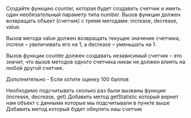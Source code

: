 Создайте функцию counter, которая будет создавать счетчик и иметь один необязательный параметр типа number. Вызов функции должен возвращать объект (счетчик) с тремя методами: increase, decrease, value.

Вызов метода value должен возвращать текущее значение счетчика, increse – увеличивать его на 1, а decrease – уменьшать на 1.

Вызов функции counter должен создавать независимый счетчик – это значит, что вызов методов одного счетчика никак не должен влиять на любой другой счетчик.

Дополнительно - Если хотите оценку 100 баллов

Необходимо подсчитывать сколько раз были вызваны функции (increase, decrease, get)
Добавить метод getStatistic который вернет нам объект с данными которые мы подсчитывали в пункте выше
Добавить метод который будет обнулять наш счетчик
